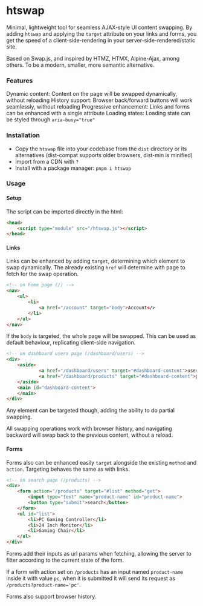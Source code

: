 # htswap

Minimal, lightweight tool for seamless AJAX-style UI content swapping. By adding `htswap` and applying the `target` attribute on your links and forms, you get the speed of a client-side-rendering in your server-side-rendered/static site.

Based on Swap.js, and inspired by HTMZ, HTMX, Alpine-Ajax, among others. To be a modern, smaller, more semantic alternative.

### Features

Dynamic content: Content on the page will be swapped dynamically, without reloading
History support: Browser back/forward buttons will work seamlessly, without reloading
Progressive enhancement: Links and forms can be enhanced with a single attribute
Loading states: Loading state can be styled through `aria-busy="true"`

### Installation

- Copy the `htswap` file into your codebase from the `dist` directory or its alternatives (dist-compat supports older browsers, dist-min is minified)
- Import from a CDN with `?`
- Install with a package manager: `pnpm i htswap`

### Usage

#### Setup

The script can be imported directly in the html:

```html
<head>
	<script type="module" src="/htswap.js"></script>
</head>
```

#### Links

Links can be enhanced by adding `target`, determining which element to swap dynamically. The already existing `href` will determine with page to fetch for the swap operation.

```html
<!-- on home page (/) -->
<nav>
	<ul>
		<li>
			<a href="/account" target="body">Account</>
		</li>
	</ul>
</nav>
```

If the `body` is targeted, the whole page will be swapped. This can be used as default behaviour, replicating client-side navigation.

```html
<!-- on dashboard users page (/dashboard/users) -->
<div>
	<aside>
			<a href="/dashboard/users" target="#dashboard-content">users</>
			<a href="/dashboard/products" target="#dashboard-content">products</>
	</aside>
	<main id="dashboard-content">
	</main>
</div>
```

Any element can be targeted though, adding the ability to do partial swapping.

All swapping operations work with browser history, and navigating backward will swap back to the previous content, without a reload.

#### Forms 

Forms also can be enhanced easily `target` alongside the existing `method` and `action`. Targeting behaves the same as with links.

```html
<!-- on search page (/products) -->
<div>
	<form action="/products" target="#list" method="get">
		<input type="text" name="product-name" id="product-name">
		<button type="submit">search</button>
	</form>
	<ul id="list">
		<li>PC Gaming Controller</li>
		<li>24 Inch Monitor</li>
		<li>Gaming Chair</li>
	</ul>
</div>
```

Forms add their inputs as url params when fetching, allowing the server to filter according to the current state of the form.

If a form with action set on `/products` has an input named `product-name` inside it with value `pc`, when it is submitted it will send its request as `/products?product-name='pc'`.

Forms also support browser history.